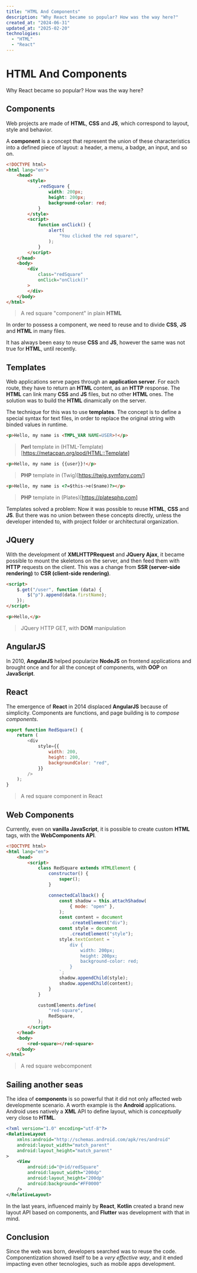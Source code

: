 ```yaml
---
title: "HTML And Components"
description: "Why React became so popular? How was the way here?"
created_at: "2024-06-31"
updated_at: "2025-02-20"
technologies:
  - "HTML"
  - "React"
---
```


# HTML And Components

Why React became so popular? How was the way here?

## Components

Web projects are made of **HTML**, **CSS** and **JS**, which correspond to layout, style and
behavior.

A **component** is a concept that represent the union of these characteristics into a defined piece
of layout: a header, a menu, a badge, an input, and so on.

```html
<!DOCTYPE html>
<html lang="en">
    <head>
        <style>
            .redSquare {
                width: 200px;
                height: 200px;
                background-color: red;
            }
        </style>
        <script>
            function onClick() {
                alert(
                    "You clicked the red square!",
                );
            }
        </script>
    </head>
    <body>
        <div
            class="redSquare"
            onClick="onClick()"
        >
        </div>
    </body>
</html>
```

> A red square "component" in plain **HTML**

In order to possess a component, we need to reuse and to divide **CSS**, **JS** and **HTML** in many
files.

It has always been easy to reuse **CSS** and **JS**, however the same was not true for **HTML**,
until recently.

## Templates

Web applications serve pages through an **application server**. For each route, they have to return
an **HTML** content, as an **HTTP** response. The **HTML** can link many **CSS** and **JS** files,
but no other **HTML** ones. The solution was to build the **HTML** dinamically on the server.

The technique for this was to use **templates**. The concept is to define a special syntax for text
files, in order to replace the original string with binded values in runtime.

```html
<p>Hello, my name is <TMPL_VAR NAME=USER>!</p>
```

> **Perl** template in (HTML-Template)[https://metacpan.org/pod/HTML::Template]

```html
<p>Hello, my name is {{user}}!</p>
```

> **PHP** template in (Twig)[https://twig.symfony.com/]

```html
<p>Hello, my name is <?=$this->e($name)?></p>
```

> **PHP** template in (Plates)[https://platesphp.com]

Templates solved a problem: Now it was possible to reuse **HTML**, **CSS** and **JS**. But there was
no union between these concepts directly, unless the developer intended to, with project folder or
architectural organization.

## JQuery

With the development of **XMLHTTPRequest** and **JQuery Ajax**, it became possible to mount the
skeletons on the server, and then feed them with **HTTP** requests on the client. This was a change
from **SSR (server-side rendering)** to **CSR (client-side rendering)**.

```html
<script>
    $.get("/user", function (data) {
        $("p").append(data.firstName);
    });
</script>

<p>Hello,</p>
```

> JQuery HTTP GET, with **DOM** manipulation

## AngularJS

In 2010, **AngularJS** helped popularize **NodeJS** on frontend applications and brought once and
for all the concept of components, with **OOP** on **JavaScript**.

## React

The emergence of **React** in 2014 displaced **AngularJS** because of simplicity. Components are
functions, and page building is to _compose components_.

```js
export function RedSquare() {
    return (
        <div
            style={{
                width: 200,
                height: 200,
                backgroundColor: "red",
            }}
        />
    );
}
```

> A red square component in React

## Web Components

Currently, even on **vanilla JavaScript**, it is possible to create custom **HTML** tags, with the
**WebComponents API**.

```html
<!DOCTYPE html>
<html lang="en">
    <head>
        <script>
            class RedSquare extends HTMLElement {
                constructor() {
                    super();
                }

                connectedCallback() {
                    const shadow = this.attachShadow(
                        { mode: "open" },
                    );
                    const content = document
                        .createElement("div");
                    const style = document
                        .createElement("style");
                    style.textContent = `
                        div {
                            width: 200px;
                            height: 200px;
                            background-color: red;
                        }
                    `;
                    shadow.appendChild(style);
                    shadow.appendChild(content);
                }
            }

            customElements.define(
                "red-square",
                RedSquare,
            );
        </script>
    </head>
    <body>
        <red-square></red-square>
    </body>
</html>
```

> A red square webcomponent

## Sailing another seas

The idea of **components** is so powerful that it did not only affected web developmente scenario. A
worth example is the **Android** applications. Android uses natively a **XML** API to define layout,
which is _conceptually_ very close to **HTML**.

```xml
<?xml version="1.0" encoding="utf-8"?>
<RelativeLayout
    xmlns:android="http://schemas.android.com/apk/res/android"
    android:layout_width="match_parent"
    android:layout_height="match_parent"
>
    <View
        android:id="@+id/redSquare"
        android:layout_width="200dp"
        android:layout_height="200dp"
        android:background="#FF0000"
    />
</RelativeLayout>
```

In the last years, influenced mainly by **React**, **Kotlin** created a brand new layout API based
on components, and **Flutter** was development with that in mind.

## Conclusion

Since the web was born, developers searched was to reuse the code. Componentization showed itself to
be a _very effective way_, and it ended impacting even other tecnologies, such as mobile apps
development.

